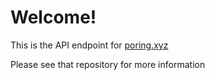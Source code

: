 # Welcome!

This is the API endpoint for [poring.xyz](https://github.com/iqunlim/poring.xyz)

Please see that repository for more information
